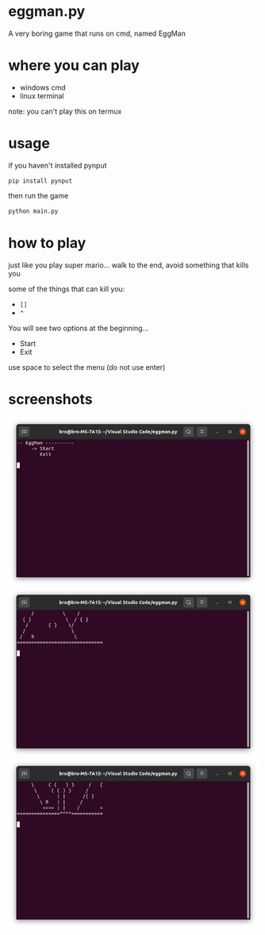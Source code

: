 # eggman.py
A very boring game that runs on cmd, named EggMan
# where you can play
- windows cmd
- linux terminal

note: you can't play this on termux
# usage
if you haven't installed pynput
```shell
pip install pynput
```
then run the game
```python
python main.py
```
# how to play
just like you play super mario...
walk to the end, avoid something that kills you

some of the things that can kill you:
- `[]`
- `^`

You will see two options at the beginning...
- Start
- Exit

use space to select the menu (do not use enter)
# screenshots
![ss1](screenshots/ss1.png)
![ss2](screenshots/ss2.png)
![ss4](screenshots/ss4.png)
